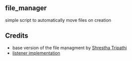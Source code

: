 ## file_manager
simple script to automatically move files on creation

## Credits
- base version of the file managment by [Shrestha Tripathi](https://drive.google.com/file/d/15TZSoGk8QexbFlVyXFVW9sj-wg9ROKdc/view)
- [listener implementation](https://askubuntu.com/questions/781799/execution-permission-to-all-files-created-under-a-specific-directory-by-default/781909#781909)
